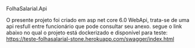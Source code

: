 FolhaSalarial.Api

O presente projeto foi criado em asp net core 6.0 WebApi, trata-se de uma api resfull entre funcionário que pode consultar seu anexo. 
segue o link abaixo no qual o projeto está dockerizado e disponível para teste: https://teste-folhasalarial-stone.herokuapp.com/swagger/index.html
